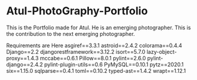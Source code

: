 ﻿# Atul-PhotoGraphy-Portfolio
This is the Portfolio made for Atul. He is an emerging photographer. This is the contribution to the next emerging photographer.




Requirements are Here
asgiref==3.3.1
astroid==2.4.2
colorama==0.4.4
Django==2.2
djangorestframework==3.12.2
isort==5.7.0
lazy-object-proxy==1.4.3
mccabe==0.6.1
Pillow==8.0.1
pylint==2.6.0
pylint-django==2.4.2
pylint-plugin-utils==0.6
PyMySQL==0.10.1
pytz==2020.1
six==1.15.0
sqlparse==0.4.1
toml==0.10.2
typed-ast==1.4.2
wrapt==1.12.1
